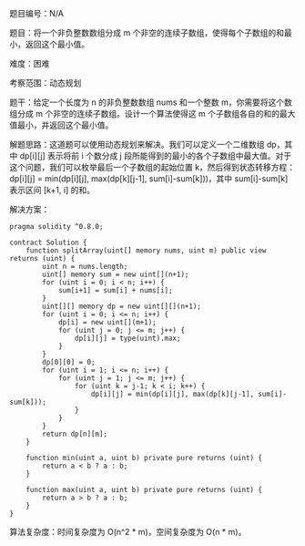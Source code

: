 题目编号：N/A

题目：将一个非负整数数组分成 m 个非空的连续子数组，使得每个子数组的和最小，返回这个最小值。

难度：困难

考察范围：动态规划

题干：给定一个长度为 n 的非负整数数组 nums 和一个整数 m，你需要将这个数组分成 m 个非空的连续子数组。设计一个算法使得这 m 个子数组各自的和的最大值最小，并返回这个最小值。

解题思路：这道题可以使用动态规划来解决。我们可以定义一个二维数组 dp，其中 dp[i][j] 表示将前 i 个数分成 j 段所能得到的最小的各个子数组中最大值。对于这个问题，我们可以枚举最后一个子数组的起始位置 k，然后得到状态转移方程：dp[i][j] = min(dp[i][j], max(dp[k][j-1], sum[i]-sum[k]))，其中 sum[i]-sum[k] 表示区间 [k+1, i] 的和。

解决方案：

```solidity
pragma solidity ^0.8.0;

contract Solution {
    function splitArray(uint[] memory nums, uint m) public view returns (uint) {
        uint n = nums.length;
        uint[] memory sum = new uint[](n+1);
        for (uint i = 0; i < n; i++) {
            sum[i+1] = sum[i] + nums[i];
        }
        uint[][] memory dp = new uint[][](n+1);
        for (uint i = 0; i <= n; i++) {
            dp[i] = new uint[](m+1);
            for (uint j = 0; j <= m; j++) {
                dp[i][j] = type(uint).max;
            }
        }
        dp[0][0] = 0;
        for (uint i = 1; i <= n; i++) {
            for (uint j = 1; j <= m; j++) {
                for (uint k = j-1; k < i; k++) {
                    dp[i][j] = min(dp[i][j], max(dp[k][j-1], sum[i]-sum[k]));
                }
            }
        }
        return dp[n][m];
    }
    
    function min(uint a, uint b) private pure returns (uint) {
        return a < b ? a : b;
    }
    
    function max(uint a, uint b) private pure returns (uint) {
        return a > b ? a : b;
    }
}
```

算法复杂度：时间复杂度为 O(n^2 * m)，空间复杂度为 O(n * m)。
